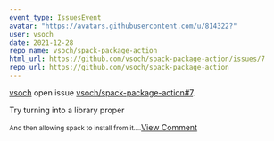 ```yaml
---
event_type: IssuesEvent
avatar: "https://avatars.githubusercontent.com/u/814322?"
user: vsoch
date: 2021-12-28
repo_name: vsoch/spack-package-action
html_url: https://github.com/vsoch/spack-package-action/issues/7
repo_url: https://github.com/vsoch/spack-package-action
---
```


<a href='https://github.com/vsoch' target='_blank'>vsoch</a> open issue <a href='https://github.com/vsoch/spack-package-action/issues/7' target='_blank'>vsoch/spack-package-action#7</a>.

<p>Try turning into a library proper</p><small>And then allowing spack to install from it....</small><a href='https://github.com/vsoch/spack-package-action/issues/7' target='_blank'>View Comment</a>